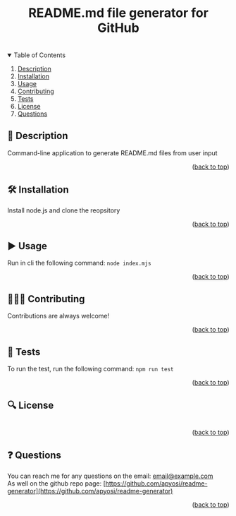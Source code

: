 
<a id="readme-top"></a>
<div align="center">
<h1 align="center">README.md file generator for GitHub</h1>
<a href="https://github.com/apyosi/readme-generator/graphs/contributors"><img src="https://img.shields.io/github/contributors/apyosi/readme-generator.svg?style=for-the-badge" alt=""></a>
<a href="https://github.com/apyosi/readme-generator/network/members"><img src="https://img.shields.io/github/forks/apyosi/readme-generator.svg?style=for-the-badge" alt=""></a>
<a href="https://github.com/apyosi/readme-generator/stargazers"><img src="https://img.shields.io/github/stars/apyosi/readme-generator.svg?style=for-the-badge" alt=""></a>
<a href="https://github.com/apyosi/readme-generator/issues"><img src="https://img.shields.io/github/issues/apyosi/readme-generator.svg?style=for-the-badge" alt=""></a>
<a href="https://opensource.org/licenses/MIT"><img src="https://img.shields.io/badge/License-MIT-yellow.svg" alt=""></a>
</div>
<details open>
  <summary>Table of Contents</summary>
  <ol>
    <li><a href="#description">Description</a></li>
    <li><a href="#installation">Installation</a></li>
    <li><a href="#usage">Usage</a></li>
    <li><a href="#contributing">Contributing</a></li>
    <li><a href="#tests">Tests</a></li>
    <li><a href="#license">License</a></li>
    <li><a href="#questions">Questions</a></li>
  </ol>
</details>

<h2 id="description">🧾 Description</h2>

Command-line application to generate README.md files from user input

<p align="right">(<a href="#readme-top">back to top</a>)</p>

<h2 id="installation">🛠️ Installation</h2>

Install node.js and clone the reopsitory

<p align="right">(<a href="#readme-top">back to top</a>)</p>

<h2 id="usage">▶️ Usage</h2>

Run in cli the following command: ```node index.mjs```

<p align="right">(<a href="#readme-top">back to top</a>)</p>

<h2 id="contributing">🧑🏻‍🔧 Contributing</h2>

Contributions are always welcome!

<p align="right">(<a href="#readme-top">back to top</a>)</p>

<h2 id="tests">🧪 Tests</h2>

To run the test, run the following command: ```npm run test```

<p align="right">(<a href="#readme-top">back to top</a>)</p>

<h2 id="license">🔍 License</h2>

<a href="https://opensource.org/licenses/MIT"><img src="https://img.shields.io/badge/License-MIT-yellow.svg" alt=""></a>

<p align="right">(<a href="#readme-top">back to top</a>)</p>

<h2 id="questions">❓ Questions</h2>

You can reach me for any questions on the email: email@example.com<br>
As well on the github repo page: [https://github.com/apyosi/readme-generator](https://github.com/apyosi/readme-generator)

<p align="right">(<a href="#readme-top">back to top</a>)</p>
